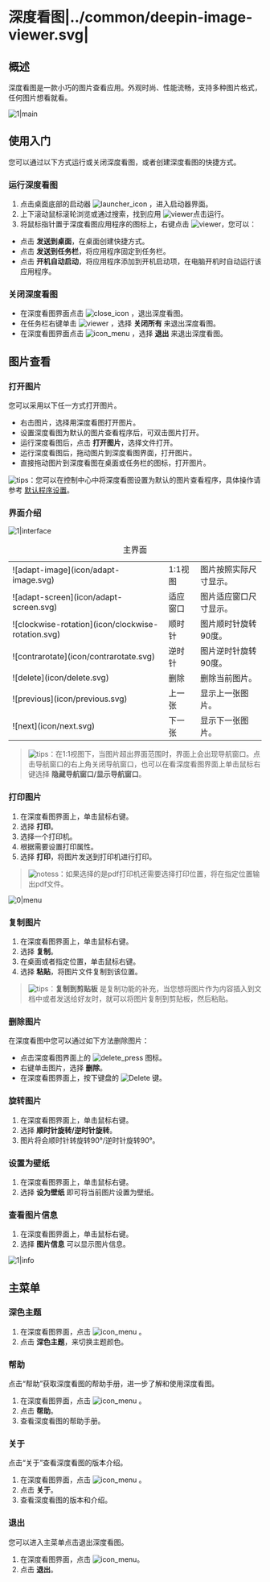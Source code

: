 # 深度看图|../common/deepin-image-viewer.svg|

## 概述


深度看图是一款小巧的图片查看应用。外观时尚、性能流畅，支持多种图片格式，任何图片想看就看。

![1|main](jpg/main.jpg)

## 使用入门

您可以通过以下方式运行或关闭深度看图，或者创建深度看图的快捷方式。

### 运行深度看图

1. 点击桌面底部的启动器 ![launcher_icon](icon/launcher_icon.svg) ，进入启动器界面。
2. 上下滚动鼠标滚轮浏览或通过搜索，找到应用 ![viewer](icon/deepin-image-viewer.svg)点击运行。
3. 将鼠标指针置于深度看图应用程序的图标上，右键点击 ![viewer](icon/deepin-image-viewer.svg)，您可以：
 - 点击 **发送到桌面**，在桌面创建快捷方式。
 - 点击 **发送到任务栏**，将应用程序固定到任务栏。
 - 点击 **开机自动启动**，将应用程序添加到开机启动项，在电脑开机时自动运行该应用程序。


### 关闭深度看图

- 在深度看图界面点击  ![close_icon](icon/close_icon.svg) ，退出深度看图。
- 在任务栏右键单击 ![viewer](icon/deepin-image-viewer.svg) ，选择 **关闭所有** 来退出深度看图。
- 在深度看图界面点击 ![icon_menu](icon/icon_menu.svg) ，选择 **退出** 来退出深度看图。

## 图片查看

### 打开图片
您可以采用以下任一方式打开图片。
- 右击图片，选择用深度看图打开图片。
- 设置深度看图为默认的图片查看程序后，可双击图片打开。
- 运行深度看图后，点击 **打开图片**，选择文件打开。
- 运行深度看图后，拖动图片到深度看图界面，打开图片。
- 直接拖动图片到深度看图在桌面或任务栏的图标，打开图片。

![tips](icon/tips.svg)：您可以在控制中心中将深度看图设置为默认的图片查看程序，具体操作请参考 [默认程序设置](dman:///dde#默认程序设置)。

### 界面介绍

![1|interface](jpg/interface.jpg)


<table class="block1">
    <caption>主界面</caption>
    <tbody>
    	<tr>
            <td> ![adapt-image](icon/adapt-image.svg) </td>
            <td>1:1视图</td>
            <td>图片按照实际尺寸显示。</td>
        </tr>
    	<tr>
            <td> ![adapt-screen](icon/adapt-screen.svg) </td>
            <td>适应窗口</td>
            <td>图片适应窗口尺寸显示。</td>
        </tr>
    	<tr>
            <td> ![clockwise-rotation](icon/clockwise-rotation.svg) </td>
            <td>顺时针</td>
            <td>图片顺时针旋转90度。</td>
        </tr>
    	<tr>
            <td> ![contrarotate](icon/contrarotate.svg) </td>
            <td>逆时针</td>
            <td>图片逆时针旋转90度。</td>
        </tr>
    	<tr>
            <td> ![delete](icon/delete.svg) </td>
            <td>删除</td>
            <td>删除当前图片。</td>
        </tr>
        <tr>
            <td> ![previous](icon/previous.svg) </td>
            <td>上一张</td>
            <td>显示上一张图片。</td>
        </tr>
    	<tr>
            <td> ![next](icon/next.svg) </td>
            <td>下一张</td>
            <td>显示下一张图片。</td>
        </tr>
    </tbody>
</table>

> ![tips](icon/tips.svg)：在1:1视图下，当图片超出界面范围时，界面上会出现导航窗口。点击导航窗口的右上角关闭导航窗口，也可以在看深度看图界面上单击鼠标右键选择 **隐藏导航窗口/显示导航窗口**。


### 打印图片

1. 在深度看图界面上，单击鼠标右键。
2. 选择 **打印**。
3. 选择一个打印机。
4. 根据需要设置打印属性。
5. 选择 **打印**，将图片发送到打印机进行打印。

> ![notess](icon/notes.svg)：如果选择的是pdf打印机还需要选择打印位置，将在指定位置输出pdf文件。

![0|menu](jpg/menu.jpg)

### 复制图片

1. 在深度看图界面上，单击鼠标右键。
2. 选择 **复制**。
3. 在桌面或者指定位置，单击鼠标右键。
4. 选择 **粘贴**，将图片文件复制到该位置。

> ![tips](icon/tips.svg)：**复制到剪贴板** 是复制功能的补充，当您想将图片作为内容插入到文档中或者发送给好友时，就可以将图片复制到剪贴板，然后粘贴。


### 删除图片

在深度看图中您可以通过如下方法删除图片：

- 点击深度看图界面上的 ![delete_press](icon/delete.svg)  图标。
- 右键单击图片，选择 **删除**。
- 在深度看图界面上，按下键盘的 ![Delete](icon/Delete.svg)  键。

### 旋转图片

1. 在深度看图界面上，单击鼠标右键。
2. 选择 **顺时针旋转/逆时针旋转**。
3. 图片将会顺时针转旋转90°/逆时针旋转90°。

### 设置为壁纸

1. 在深度看图界面上，单击鼠标右键。
2. 选择 **设为壁纸** 即可将当前图片设置为壁纸。


### 查看图片信息

1. 在深度看图界面上，单击鼠标右键。
2. 选择 **图片信息** 可以显示图片信息。

![1|info](jpg/info.jpg)



## 主菜单

### 深色主题

1. 在深度看图界面，点击  ![icon_menu](icon/icon_menu.svg) 。
2. 点击 **深色主题**，来切换主题颜色。

### 帮助

点击“帮助”获取深度看图的帮助手册，进一步了解和使用深度看图。

1. 在深度看图界面，点击  ![icon_menu](icon/icon_menu.svg) 。
2. 点击 **帮助**。
3. 查看深度看图的帮助手册。

### 关于

点击“关于”查看深度看图的版本介绍。

1. 在深度看图界面，点击  ![icon_menu](icon/icon_menu.svg) 。
2. 点击 **关于**。
3. 查看深度看图的版本和介绍。

### 退出

您可以进入主菜单点击退出深度看图。

1. 在深度看图界面，点击 ![icon_menu](icon/icon_menu.svg)。
2. 点击 **退出**。
